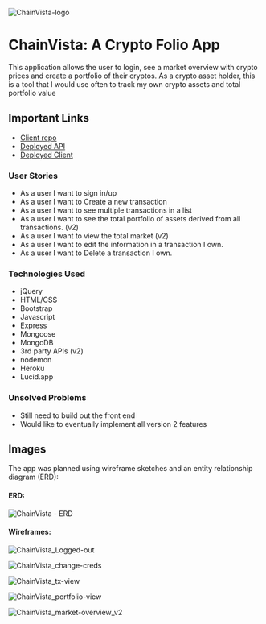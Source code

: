 ![ChainVista-logo](https://user-images.githubusercontent.com/68968739/129494500-e033273f-3bdc-4ab5-9b2e-6038210aeb85.png)

# ChainVista: A Crypto Folio App

This application allows the user to login, see a market overview with crypto prices and create a portfolio of their cryptos. As a crypto asset holder, this is a tool that I would use often to track my own crypto assets and total portfolio value

## Important Links



- [Client repo](https://github.com/jonsax6/chainvista-client)
- [Deployed API](https://cryptoblox-api.herokuapp.com/)
- [Deployed Client](https://jonsax6.github.io/chainvista-client/)

### User Stories

- As a user I want to sign in/up
- As a user I want to Create a new transaction
- As a user I want to see multiple transactions in a list
- As a user I want to see the total portfolio of assets derived from all transactions. (v2)
- As a user I want to view the total market (v2)
- As a user I want to edit the information in a transaction I own.
- As a user I want to Delete a transaction I own.

### Technologies Used

- jQuery
- HTML/CSS
- Bootstrap
- Javascript
- Express
- Mongoose
- MongoDB
- 3rd party APIs (v2)
- nodemon
- Heroku
- Lucid.app

### Unsolved Problems

- Still need to build out the front end
- Would like to eventually implement all version 2 features

## Images

The app was planned using wireframe sketches and an entity relationship diagram (ERD):

#### ERD:

![ChainVista - ERD](https://user-images.githubusercontent.com/68968739/129494199-5e7f4428-c8ce-45aa-9bca-ef06977b0320.png)
#### Wireframes:

![ChainVista_Logged-out](https://user-images.githubusercontent.com/68968739/129494214-674376da-191c-47c0-9c90-60d4afde5980.png)

![ChainVista_change-creds](https://user-images.githubusercontent.com/68968739/129494234-a99e9088-2b14-40ce-a208-ede0e9c40515.png)

![ChainVista_tx-view](https://user-images.githubusercontent.com/68968739/129494403-25101a51-a3a9-4ee2-b4a4-b920f46660af.png)

![ChainVista_portfolio-view](https://user-images.githubusercontent.com/68968739/129494420-9971b3bf-42b3-4d08-9169-0896cf8237c5.png)

![ChainVista_market-overview_v2](https://user-images.githubusercontent.com/68968739/129494429-f4db085d-1e9a-4dac-a090-536680a0eb6d.png)
